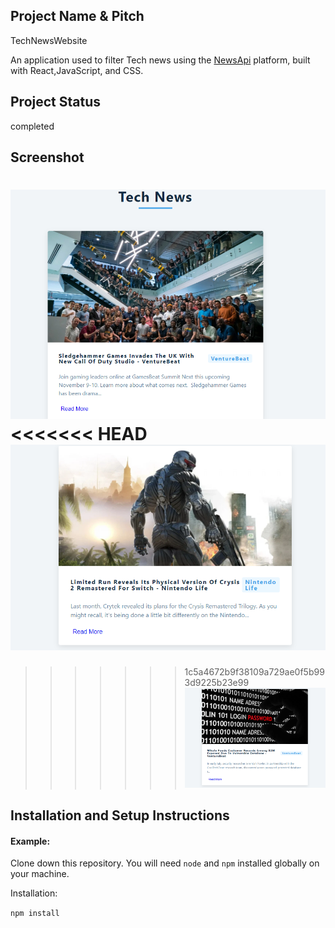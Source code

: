 ## Project Name & Pitch

TechNewsWebsite

An application used to filter Tech news using the <a href="https://newsapi.org">NewsApi</a> platform, built with React,JavaScript, and CSS.

## Project Status
completed

## Screenshot
![Alt text](technews/img/Screenshot.png)
<<<<<<< HEAD
![Alt text](technews/img/Screenshot1.png)
=======
>>>>>>> 1c5a4672b9f38109a729ae0f5b993d9225b23e99
![Alt text](technews/img/Screenshot2.png)



## Installation and Setup Instructions

#### Example:  

Clone down this repository. You will need `node` and `npm` installed globally on your machine.  

Installation:

`npm install`  


